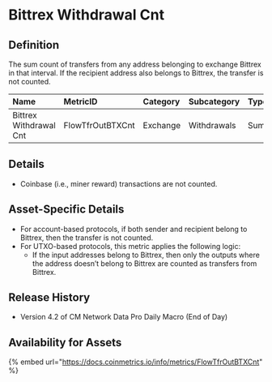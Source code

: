 # Bittrex Withdrawal Cnt

## Definition

The sum count of transfers from any address belonging to exchange Bittrex in that interval. If the recipient address also belongs to Bittrex, the transfer is not counted.

| Name | MetricID | Category | Subcategory | Type | Unit | Interval |
| :--- | :--- | :--- | :--- | :--- | :--- | :--- |
| Bittrex Withdrawal Cnt | FlowTfrOutBTXCnt | Exchange | Withdrawals | Sum | Native units | 1 block, 1 day |

## Details

* Coinbase \(i.e., miner reward\) transactions are not counted.

## Asset-Specific Details

* For account-based protocols, if both sender and recipient belong to Bittrex, then the transfer is not counted.
* For UTXO-based protocols, this metric applies the following logic:
  * If the input addresses belong to Bittrex, then only the outputs where the address doesn’t belong to Bittrex are counted as transfers from Bittrex.

## Release History

* Version 4.2 of CM Network Data Pro Daily Macro \(End of Day\)

## Availability for Assets

{% embed url="https://docs.coinmetrics.io/info/metrics/FlowTfrOutBTXCnt" %}

